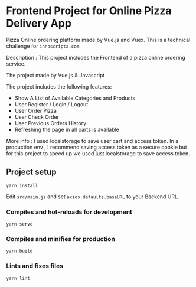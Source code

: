 # Frontend Project for Online Pizza Delivery App
Pizza Online ordering platform made by Vue.js and Vuex. 
This is a technical challenge for `innoscripta.com`

Description : This project includes the Frontend of a pizza online ordering service.

The project made by Vue.js & Javascript

The project includes the following features:

- Show A List of Available Categories and Products
- User Register / Login / Logout
- User Order Pizza
- User Check Order
- User Previous Orders History
- Refreshing the page in all parts is available

More info : I used localstorage to save user cart and access token.
In a production env , I recommend saving access token as a secure cookie but for this project to speed up we used just localstorage to save access token.

## Project setup
```
yarn install
```
Edit `src/main.js` and set `axios.defaults.baseURL` to your Backend URL.
### Compiles and hot-reloads for development
```
yarn serve
```

### Compiles and minifies for production
```
yarn build
```

### Lints and fixes files
```
yarn lint
```
